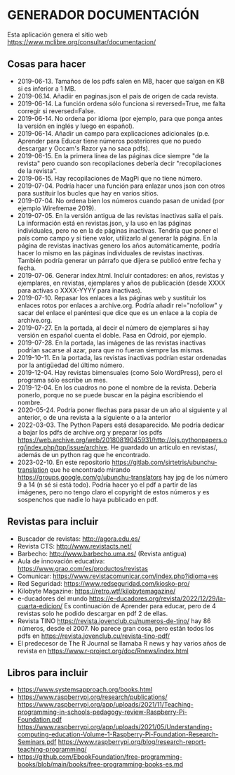 # GENERADOR DOCUMENTACIÓN

Esta aplicación genera el sitio web https://www.mclibre.org/consultar/documentacion/

## Cosas para hacer

-   2019-06-13. Tamaños de los pdfs salen en MB, hacer que salgan en KB si es inferior a 1 MB.
-   2019-06.14. Añadiir en paginas.json el país de origen de cada revista.
-   2019-06-14. La función ordena sólo funciona si reversed=True, me falta corregir si reversed=False.
-   2019-06-14. No ordena por idioma (por ejemplo, para que ponga antes la versión en inglés y luego en español).
-   2019-06-14. Añadir un campo para explicaciones adicionales (p.e. Aprender para Educar tiene números posteriores que no puedo descargar y Occam's Razor ya no saca pdfs).
-   2019-06-15. En la primera línea de las páginas dice siempre "de la revista" pero cuando son recopilaciones debería decir "recopilaciones de la revista".
-   2019-06-15. Hay recopilaciones de MagPi que no tiene número.
-   2019-07-04. Podría hacer una función para enlazar unos json con otros para sustituir los bucles que hay en varios sitios.
-   2019-07-04. No ordena bien los números cuando pasan de unidad (por ejemplo Wirefremae 2019).
-   2019-07-05. En la versión antigua de las revistas inactivas salía el país. La información está en revistas.json, y la uso en las páginas individuales, pero no en la de páginas inactivas. Tendría que poner el país como campo y si tiene valor, utilizarlo al generar la página. En la página de revistas inactivas genero los años automáticamente, podría hacer lo mismo en las páginas individuales de revistas inactivas. También podría generar un párrafo que dijera se publicó entre fecha y fecha.
-   2019-07-06. Generar index.html. Incluir contadores: en años, revistas y ejemplares, en revistas, ejemplares y años de publicación (desde XXXX para activas o XXXX-YYYY para inactivas).
-   2019-07-10. Repasar los enlaces a las páginas web y sustituir los enlaces rotos por enlaces a archive.org. Podría añadir rel="nofollow" y sacar del enlace el paréntesi que dice que es un enlace a la copia de archive.org.
-   2019-07-27. En la portada, al decir el número de ejemplares si hay versión en español cuenta el doble. Pasa en Odroid, por ejemplo.
-   2019-07-28. En la portada, las imágenes de las revistas inactivas podrían sacarse al azar, para que no fueran siempre las mismas.
-   2019-10-11. En la portada, las revistas inactivas podrían estar ordenadas por la antigüedad del último número.
-   2019-12-04. Hay revistas bimensuales (como Solo WordPress), pero el programa sólo escribe un mes.
-   2019-12-04. En los cuadros no pone el nombre de la revista. Debería ponerlo, porque no se puede buscar en la página escribiendo el nombre.
-   2020-05-24. Podría poner flechas para pasar de un año al siguiente y al anterior, o de una revista a la siguiente o a la anterior
-   2022-03-03. The Python Papers está desaparecido. Me podría dedicar a bajar los pdfs de archive.org y preparar los pdfs https://web.archive.org/web/20180819045931/http://ojs.pythonpapers.org/index.php/tpp/issue/archive. He guardado un artículo en revistas/, además de un python rag que he encontrado.
-   2023-02-10. En este repositorio <https://gitlab.com/sirtetris/ubunchu-translation> que he encontrado mirando <https://groups.google.com/g/ubunchu-translators> hay jpg de los número 9 a 14 (n sé si está todo). Podría hacer yo el pdf a partir de las imágenes, pero no tengo claro el copyright de estos números y es sospenchos que nadie lo haya publicado en pdf.

## Revistas para incluir

-   Buscador de revistas: <http://agora.edu.es/>
-   Revista CTS: <http://www.revistacts.net/>
-   Barbecho: <http://www.barbecho.uma.es/> (Revista antigua)
-   Aula de innovación educativa: <https://www.grao.com/es/productos/revistas>
-   Comunicar: <https://www.revistacomunicar.com/index.php?idioma=es>
-   Red Seguridad: <https://www.redseguridad.com/kiosko-pro/>
-   Kilobyte Magazine: <https://retro.wtf/kilobytemagazine/>
-   e-ducadores del mundo <https://e-ducadores.org/revista/2022/12/29/la-cuarta-edicion/> Es continuación de Aprender para educar, pero de 4 revistas solo he podido descargar en pdf 2 de ellas.
-   Revista TINO <https://revista.jovenclub.cu/numeros-de-tino/> hay 86 números, desde el 2007. No parece gran cosa, pero están todos los pdfs en <https://revista.jovenclub.cu/revista-tino-pdf/>
-   El predecesor de The R Journal se llamaba R news y hay varios años de revista en <https://www.r-project.org/doc/Rnews/index.html>

## Libros para incluir

-   https://www.systemsapproach.org/books.html
-   https://www.raspberrypi.org/research/publications/
    https://www.raspberrypi.org/app/uploads/2021/11/Teaching-programming-in-schools-pedagogy-review-Raspberry-Pi-Foundation.pdf
    https://www.raspberrypi.org/app/uploads/2021/05/Understanding-computing-education-Volume-1-Raspberry-Pi-Foundation-Research-Seminars.pdf
    https://www.raspberrypi.org/blog/research-report-teaching-programming/
-   https://github.com/EbookFoundation/free-programming-books/blob/main/books/free-programming-books-es.md

